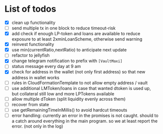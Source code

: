 # List of todos
* [x] clean up functionality
* [ ] send multiple tx in one block to reduce timeout-risk
* [X] add check if enough LP-token and loans are available to reduce exposure to at least 2xminLoanScheme, otherwise send warning 
* [X] reinvest functionality
* [X] use min(currentRatio,nextRatio) to anticipate next update
* [ ] refactor to jellyfish
* [X] change telegram notification to prefix with `[VaultMaxi]`
* [ ] status message every day at 9 am
* [X] check for address in the wallet (not only first address) so that new address in wallet works
* [ ] rules in CloudFormationTemplate to not allow empty address / vault
* [ ] use additional LMToken/loans in case that wanted dtoken is used up, but collateral still low and more LPTokens available
* [ ] allow multiple dToken (split liquidity evenly across them)
* [ ] recover from state
* [ ] use getRemainingTimeInMillis() to avoid hardcut timeouts
* [ ] error handling: currently an error in the promises is not caught. should to a catch around everything in the main program. so we at least report the error. (not only in the log)
